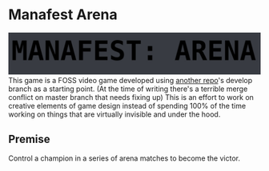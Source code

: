 # Manafest Arena
![Manafest: Arena](/Textures/logo.jpg)
This game is a FOSS video game developed using [another repo](https://github.com/blukatstudios/FPS_Project)'s develop branch
as a starting point. (At the time of writing there's a terrible merge conflict on master branch that needs fixing up)
This is an effort to work on creative elements of game design instead of spending 100% of the time working on things
that are virtually invisible and under the hood.

## Premise

Control a champion in a series of arena matches to become the victor.